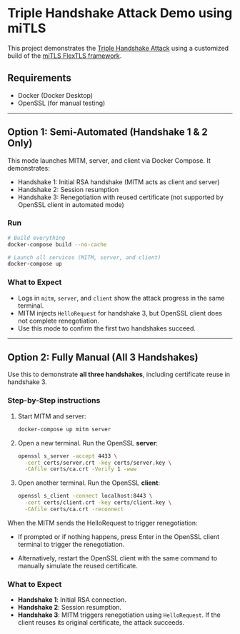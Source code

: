 # Triple Handshake Attack Demo using miTLS

This project demonstrates the [Triple Handshake Attack](https://www.mitls.org/pages/attacks/3SHAKE) using a customized build of the [miTLS FlexTLS framework](https://github.com/mitls/mitls-flex).


## Requirements

- Docker (Docker Desktop)
- OpenSSL (for manual testing)

---

## Option 1: Semi-Automated (Handshake 1 & 2 Only)

This mode launches MITM, server, and client via Docker Compose. It demonstrates:

- Handshake 1: Initial RSA handshake (MITM acts as client and server)
- Handshake 2: Session resumption
- Handshake 3: Renegotiation with reused certificate (not supported by OpenSSL client in automated mode)

### Run

```bash
# Build everything
docker-compose build --no-cache

# Launch all services (MITM, server, and client)
docker-compose up
```

### What to Expect

- Logs in `mitm`, `server`, and `client` show the attack progress in the same terminal.
- MITM injects `HelloRequest` for handshake 3, but OpenSSL client does not complete renegotiation.
- Use this mode to confirm the first two handshakes succeed.

---

## Option 2: Fully Manual (All 3 Handshakes)

Use this to demonstrate **all three handshakes**, including certificate reuse in handshake 3.

### Step-by-Step instructions

1. Start MITM and server:

    ```bash
    docker-compose up mitm server
    ```

2. Open a new terminal. Run the OpenSSL **server**:

    ```bash
    openssl s_server -accept 4433 \
      -cert certs/server.crt -key certs/server.key \
      -CAfile certs/ca.crt -Verify 1 -www
    ```

3. Open another terminal. Run the OpenSSL **client**:

    ```bash
    openssl s_client -connect localhost:8443 \
      -cert certs/client.crt -key certs/client.key \
      -CAfile certs/ca.crt -reconnect
    ```
When the MITM sends the HelloRequest to trigger renegotiation:

- If prompted or if nothing happens, press Enter in the OpenSSL client terminal to trigger the renegotiation.

- Alternatively, restart the OpenSSL client with the same command to manually simulate the reused certificate.

### What to Expect

- **Handshake 1**: Initial RSA connection.
- **Handshake 2**: Session resumption.
- **Handshake 3**: MITM triggers renegotiation using `HelloRequest`. If the client reuses its original certificate, the attack succeeds.
